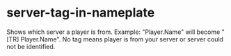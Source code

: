 # server-tag-in-nameplate

Shows which server a player is from. Example: "Player.Name" will become "[TR] Player.Name". No tag means player is from your server or server could not be identified.
